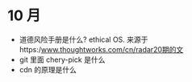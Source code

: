 # 10 月

- 道德风险手册是什么? ethical OS. 来源于https:/www.thoughtworks.com/cn/radar20期的文
- git 里面 chery-pick 是什么
- cdn 的原理是什么